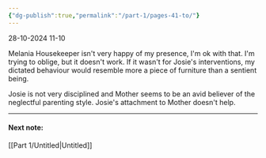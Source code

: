 ```yaml
---
{"dg-publish":true,"permalink":"/part-1/pages-41-to/"}
---
```


28-10-2024 11-10

Melania Housekeeper isn't very happy of my presence, I'm ok with that.
I'm trying to oblige, but it doesn't work. If it wasn't for Josie's interventions, my dictated behaviour would resemble more a piece of furniture than a sentient being.

Josie is not very disciplined and Mother seems to be an avid believer of the neglectful parenting style. Josie's attachment to Mother doesn't help.

___
#### Next note:
[[Part 1/Untitled\|Untitled]]


